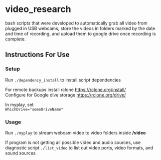 # video_research
bash scripts that were developed to automatically grab all video from plugged in USB webcams, store the videos in folders marked by the date and time of recording, and upload them to google drive once recording is complete.

## Instructions For Use
### Setup
Run `./dependency_install` to install script dependencies

For remote backups install rclone https://rclone.org/install/  
Configure for Google dive storage https://rclone.org/drive/  


In myplay, set  
`WhichDrive="someDriveName"`  

### Usage
Run `./myplay` to stream webcam video to video folders inside __/video__  

If program is not getting all possible video and audio sources, use diagnostic script `./list_video` to list out video ports, video formats, and sound sources
